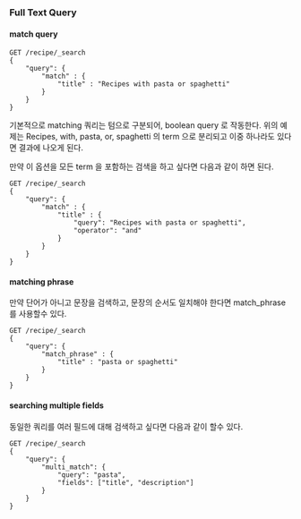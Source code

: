 ### Full Text Query


#### match query

```
GET /recipe/_search
{
    "query": {
        "match" : {
            "title" : "Recipes with pasta or spaghetti"
        }
    }
} 
```

기본적으로 matching 쿼리는 텀으로 구분되어, boolean query 로 작동한다.
위의 예제는 Recipes, with, pasta, or, spaghetti 의 term 으로 분리되고 이중 하나라도 있다면 결과에 나오게 된다.  


만약 이 옵션을 모든 term 을 포함하는 검색을 하고 싶다면 다음과 같이 하면 된다.
```
GET /recipe/_search
{
    "query": {
        "match" : {
            "title" : {
                "query": "Recipes with pasta or spaghetti",
                "operator": "and"
            }
        }
    }
} 
```

#### matching phrase
만약 단어가 아니고 문장을 검색하고, 문장의 순서도 일치해야 한다면 
match_phrase 를 사용할수 있다.

```
GET /recipe/_search
{
    "query": {
        "match_phrase" : {
            "title" : "pasta or spaghetti"
        }
    }
} 
```


#### searching multiple fields

동일한 쿼리를 여러 필드에 대해 검색하고 싶다면 다음과 같이 할수 있다.

```
GET /recipe/_search
{
    "query": {
        "multi_match": {
            "query": "pasta",
            "fields": ["title", "description"]
        }
    }
} 
```
